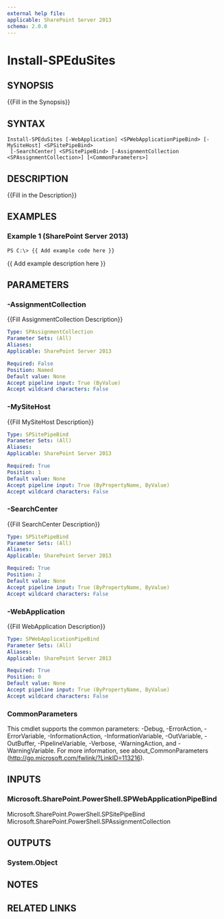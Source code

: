```yaml
---
external help file: 
applicable: SharePoint Server 2013
schema: 2.0.0
---
```


# Install-SPEduSites

## SYNOPSIS
{{Fill in the Synopsis}}

## SYNTAX

```
Install-SPEduSites [-WebApplication] <SPWebApplicationPipeBind> [-MySiteHost] <SPSitePipeBind>
 [-SearchCenter] <SPSitePipeBind> [-AssignmentCollection <SPAssignmentCollection>] [<CommonParameters>]
```

## DESCRIPTION
{{Fill in the Description}}

## EXAMPLES

### Example 1 (SharePoint Server 2013)
```
PS C:\> {{ Add example code here }}
```

{{ Add example description here }}

## PARAMETERS

### -AssignmentCollection
{{Fill AssignmentCollection Description}}

```yaml
Type: SPAssignmentCollection
Parameter Sets: (All)
Aliases: 
Applicable: SharePoint Server 2013

Required: False
Position: Named
Default value: None
Accept pipeline input: True (ByValue)
Accept wildcard characters: False
```

### -MySiteHost
{{Fill MySiteHost Description}}

```yaml
Type: SPSitePipeBind
Parameter Sets: (All)
Aliases: 
Applicable: SharePoint Server 2013

Required: True
Position: 1
Default value: None
Accept pipeline input: True (ByPropertyName, ByValue)
Accept wildcard characters: False
```

### -SearchCenter
{{Fill SearchCenter Description}}

```yaml
Type: SPSitePipeBind
Parameter Sets: (All)
Aliases: 
Applicable: SharePoint Server 2013

Required: True
Position: 2
Default value: None
Accept pipeline input: True (ByPropertyName, ByValue)
Accept wildcard characters: False
```

### -WebApplication
{{Fill WebApplication Description}}

```yaml
Type: SPWebApplicationPipeBind
Parameter Sets: (All)
Aliases: 
Applicable: SharePoint Server 2013

Required: True
Position: 0
Default value: None
Accept pipeline input: True (ByPropertyName, ByValue)
Accept wildcard characters: False
```

### CommonParameters
This cmdlet supports the common parameters: -Debug, -ErrorAction, -ErrorVariable, -InformationAction, -InformationVariable, -OutVariable, -OutBuffer, -PipelineVariable, -Verbose, -WarningAction, and -WarningVariable. For more information, see about_CommonParameters (http://go.microsoft.com/fwlink/?LinkID=113216).

## INPUTS

### Microsoft.SharePoint.PowerShell.SPWebApplicationPipeBind
Microsoft.SharePoint.PowerShell.SPSitePipeBind
Microsoft.SharePoint.PowerShell.SPAssignmentCollection

## OUTPUTS

### System.Object

## NOTES

## RELATED LINKS

